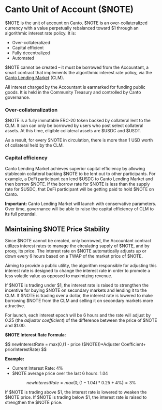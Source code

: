# Canto Unit of Account ($NOTE)

$NOTE is the unit of account on Canto. $NOTE is an over-collateralized currency with a value perpetually rebalanced toward $1 through an algorithmic interest rate policy. It is:

* Over-collateralized
* Capital efficient
* Fully decentralized
* Automated

$NOTE cannot be created – it must be borrowed from the Accountant, a smart contract that implements the algorithmic interest rate policy, via the [Canto Lending Market](../user-guides/lending-and-borrowing.md) (CLM).

All interest charged by the Accountant is earmarked for funding public goods. It is held in the Community Treasury and controlled by Canto governance.

### Over-collateralization

$NOTE is a fully immutable ERC-20 token backed by collateral lent to the CLM. It can can only be borrowed by users who post select collateral assets. At this time, eligible collateral assets are $USDC and $USDT.

As a result, for every $NOTE in circulation, there is more than 1 USD worth of collateral held by the CLM.

### Capital efficiency

Canto Lending Market achieves superior capital efficiency by allowing stablecoin collateral backing $NOTE to be lent out to other participants. For example, a DeFi participant can lend $USDC to Canto Lending Market and then borrow $NOTE. If the borrow rate for $NOTE is less than the supply rate for $USDC, that DeFi participant will be getting paid to hold $NOTE on Canto.

**Important:** Canto Lending Market will launch with conservative parameters. Over time, governance will be able to raise the capital efficiency of CLM to its full potential.

## Maintaining $NOTE Price Stability

Since $NOTE cannot be created, only borrowed, the Accountant contract utilizes interest rates to manage the circulating supply of $NOTE, and by proxy, its price. The interest rate on $NOTE automatically adjusts up or down every 6 hours based on a TWAP of the market price of $NOTE.

Aiming to provide a public utility, the algorithm responsible for adjusting this interest rate is designed to change the interest rate in order to promote a less volatile value as opposed to maximizing revenue.

If $NOTE is trading under $1, the interest rate is raised to strengthen the incentive for buying $NOTE on secondary markets and lending it to the CLM. If $NOTE is trading over a dollar, the interest rate is lowered to make borrowing $NOTE from the CLM and selling it on secondary markets more attractive.

For launch, each interest epoch will be 6 hours and the rate will adjust by 0.25 (the _adjustor coefficient_) of the difference between the price of $NOTE and $1.00.

**$NOTE Interest Rate Formula:**

$$
newInterestRate = max(0,(1 - price ($NOTE))*Adjuster Coefficient+ priorInterestRate)
$$

**Example:**

* Current Interest Rate: 4%
* $NOTE average price over the last 6 hours: 1.04

$$
newInterestRate = max(0,(1-1.04)*0.25+4\%) = 3\%
$$

If $NOTE is trading above $1, the interest rate is lowered to weaken the $NOTE price. If $NOTE is trading below $1, the interest rate is raised to strengthen the $NOTE price.
